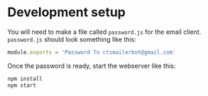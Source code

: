 # Development setup

You will need to make a file called `password.js` for the email client. `password.js` should look something like this:

```js
module.exports = 'Password To ctsmailerbot@gmail.com'
```

Once the password is ready, start the webserver like this:

```bash
npm install
npm start
```
